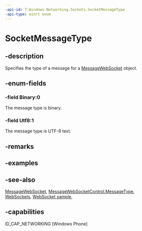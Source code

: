 ```yaml
---
-api-id: T:Windows.Networking.Sockets.SocketMessageType
-api-type: winrt enum
---
```


<!-- Enumeration syntax
public enum Windows.Networking.Sockets.SocketMessageType : int
-->

# SocketMessageType

## -description
Specifies the type of a message for a [MessageWebSocket](messagewebsocket.md) object.

## -enum-fields
### -field Binary:0
The message type is binary.

### -field Utf8:1
The message type is UTF-8 text.


## -remarks


## -examples

## -see-also
[MessageWebSocket](messagewebsocket.md),
[MessageWebSocketControl.MessageType](messagewebsocketcontrol_messagetype.md),
[WebSockets](/windows/uwp/networking/websockets?branch=live),
[WebSocket sample](https://github.com/Microsoft/Windows-universal-samples/tree/master/Samples/WebSocket),

## -capabilities
ID_CAP_NETWORKING [Windows Phone]
